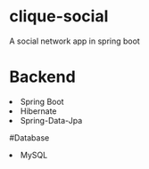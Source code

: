 # clique-social
A social network app in spring boot

# Backend
<li>Spring Boot </li>
<li>Hibernate</li>
<li>Spring-Data-Jpa</li>

#Database
<li>MySQL</li>



